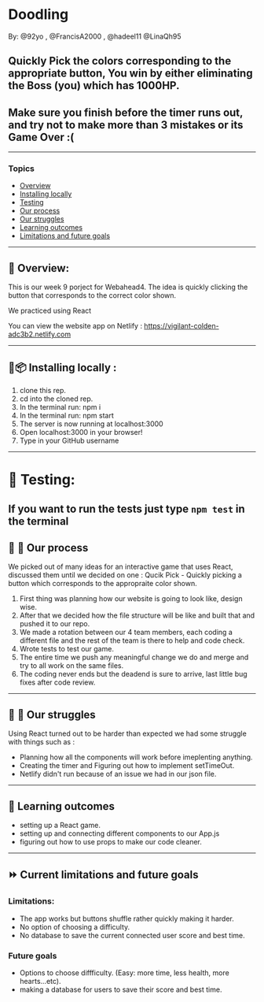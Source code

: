 # Doodling
By: @92yo , @FrancisA2000 , @hadeel11 @LinaQh95

## Quickly Pick the colors corresponding to the appropriate button, You win by either eliminating the Boss (you) which has 1000HP. 
## Make sure you finish before the timer runs out, and try not to make more than 3 mistakes or its Game Over :(

---


### Topics
* [Overview](#page_with_curl-overview)
* [Installing locally](#floppy_diskpackage-installing-locally-)
* [Testing](#tada-testing)
* [Our process](#construction_worker-construction---our-process)
* [Our struggles](#hatching_chick-hatched_chick--our-struggles)
* [Learning outcomes](#chicken-learning-outcomes)
* [Limitations and future goals](#fast_forward--current-limitations-and-future-goals)

---

## :page_with_curl: Overview:
This is our week 9 porject for Webahead4.
The idea is quickly clicking the button that corresponds to the correct color shown.
 
We practiced using React 

You can view the website app on Netlify : 
https://vigilant-colden-adc3b2.netlify.com


---

## :floppy_disk::package: Installing locally : 

1. clone this rep.
2. cd into the cloned rep.
3. In the terminal run: npm i
4. In the terminal run: npm start
5. The server is now running at localhost:3000
6. Open localhost:3000 in your browser!
7. Type in your GitHub username
---


# :tada: Testing:
If you want to run the tests just type `npm test` in the terminal
---

## :construction_worker: :construction:   Our process

We picked out of many ideas for an interactive game that uses React, discussed them until we decided on one : Qucik Pick - Quickly picking a button which corresponds to the appropraite color shown.

1. First thing was planning how our website is going to look like, design wise.
2. After that we decided how the file structure will be like and built that and pushed it to our repo.
3. We made a rotation between our 4 team members, each coding a different file and the rest of the team is there to help and code check.
5. Wrote tests to test our game.
6. The entire time we push any meaningful change we do and merge and try to all work on the same files.
7. The coding never ends but the deadend is sure to arrive, last little bug fixes after code review.

---

## :hatching_chick: :hatched_chick:  Our struggles
 
Using React turned out to be harder than expected we had some struggle with things such as : 
- Planning how all the components will work before imeplenting anything.
- Creating the timer and Figuring out how to implement setTimeOut.
- Netlify didn't run because of an issue we had in our json file.

---

## :chicken: Learning outcomes
 
- setting up a React game.
- setting up and connecting different components to our App.js
- figuring out how to use props to make our code cleaner.

---

## :fast_forward:  Current limitations and future goals
### Limitations:
- The app works but buttons shuffle rather quickly making it harder.
- No option of choosing a difficulty.
- No database to save the current connected user score and best time.

### Future goals
- Options to choose diffficulty. (Easy: more time, less health, more hearts...etc).
- making a database for users to save their score and best time.
